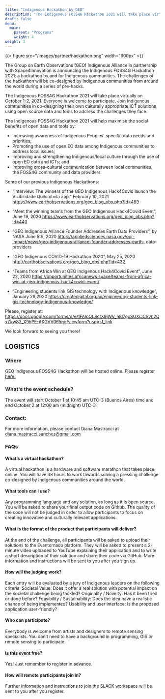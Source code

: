 ```yaml
---
title: "Indigenous Hackathon by GEO"
description: "The Indigenous FOSS4G Hackathon 2021 will take place virtually on October1-2,2021."
draft: false
menu:
  main:
    parent: "Programa"
    weight: 4
weight: 3
---
```


{{< figure src="/images/partner/hackathon.png" width="600px" >}}

The Group on Earth Observations (GEO) Indigenous Alliance in partnership with Space4Innovation is announcing the Indigenous FOSS4G Hackathon 2021: a hackathon by and for Indigenous communities. The challenges of the hackathon will be co-designed by Indigenous communities from around the world during a series of pre-hacks.

The Indigenous FOSS4G Hackathon 2021 will take place virtually on October 1-2, 2021. Everyone is welcome to participate. Join Indigenous communities in co-designing their own culturally appropriate ICT solutions using open source data and tools to address the challenges they face.

The Indigenous FOSS4G Hackathon 2021 will help maximise the social benefits of open data
and tools by:

 * Increasing awareness of Indigenous Peoples' specific data needs and priorities;
 * Promoting the use of open EO data among Indigenous communities to address local
issues;
 * Improving and strengthening Indigenous/local culture through the use of open EO
data and ICTs; and
 * Improving cross-cultural communication between local communities, the FOSS4G
community and data providers.

Some of our previous Indigenous Hackathons:

 * “Interview: The winners of the GEO Indigenous Hack4Covid launch the Visibilidade Quilombola app.”
February 10, 2021
https://www.earthobservations.org/geo_blog_obs.php?id=489

 * “Meet the winning teams from the GEO Indigenous Hack4Covid Event”, June 19, 2020
https://www.earthobservations.org/geo_blog_obs.php?id=440

 * “GEO Indigenous Alliance Founder Addresses Earth Data Providers”, by NASA June 5th, 2020
https://appliedsciences.nasa.gov/our-impact/news/geo-indigenous-alliance-founder-addresses-earth-
data-providers

 * “GEO Indigenous COVID-19 Hackathon 2020”, May 25, 2020
http://earthobservations.org/geo_blog_obs.php?id=432

 * “Teams from Africa Win at GEO Indigenous Hack4Covid Event”, June 22, 2020
https://opportunities.africanews.space/teams-from-africa-win-at-geo-indigenous-hack4covid-event/

 * “Engineering students link GIS technology with Indigenous knowledge”, January 28,2020
https://createdigital.org.au/engineering-students-link-gis-technology-indigenous-knowledge/

Please, register at: https://docs.google.com/forms/d/e/1FAIpQLSctX9jWV_h8l7goSUXjJCSyh2QxZkw83_X9hPE-AKGVV065ng/viewform?usp=sf_link

We look forward to seeing you there!

## LOGISTICS

### Where

GEO Indigenous FOSS4G Hackathon will be hosted online. Please register [here.](https://docs.google.com/forms/d/e/1FAIpQLSctX9jWV_h8l7goSUXjJCSyh2QxZkw83_X9hPE-AKGVV065ng/viewform?usp=sf_link)

### What's the event schedule?

The event will start October 1 at 10:45 am UTC-3 (Buenos Aires) time and end October 2  at 12:00 am (midnight) UTC-3 

### Contact:

For more information, please contact Diana Mastracci at diana.mastracci.sanchez@gmail.com

### FAQs

#### What’s a virtual hackathon?

A virtual hackathon is a hardware and software marathon that takes place online.  You will have 38 hours to work towards solving a pressing challenge co-designed by Indigenous communities around the world. 
#### What tools can I use?

Any programming language and any solution, as long as it is open source. You will be asked to share your final output code on Github. The quality of the code will not be judged in order to allow participants to focus on creating innovative and culturally relevant applications. 

#### What is the format of the product that participants will deliver?

At the end of the challenge, all participants will be asked to upload their solutions to the Eventornado platform. They will be asked to present a 2-minute video uploaded to YouTube explaining their application and to write a short description of their solution and share their code via GitHub. More information and instructions will be sent to you after you sign up.

#### How will the judging work?

Each entry will be evaluated by a jury of Indigenous leaders on the following criteria:
Societal Value: Does it offer a real solution with potential impact on the societal challenge being tackled?
Originality / Novelty: Has it been tried or done before?
Feasibility / Sustainability: Does the idea have a realistic chance of being implemented?
Usability and user interface: Is the proposed application user-friendly?
#### Who can participate?

Everybody is welcome from artists and designers to remote sensing specialists. You don’t need to have a background in programming, GIS or remote sensing to participate. 
#### Is this event free?

Yes! Just remember to register in advance. 
#### How will remote participants join in?

Further information and instructions to join the SLACK workspace will be sent to you after you register.


